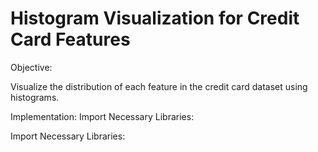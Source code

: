 # Histogram Visualization for Credit Card Features
Objective:

Visualize the distribution of each feature in the credit card dataset using histograms.

Implementation: Import Necessary Libraries:

Import Necessary Libraries:

    

